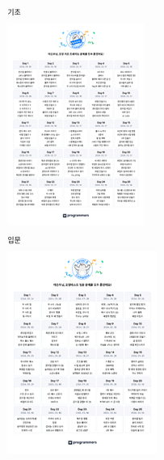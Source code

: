 기초 

<img src="https://github.com/seungwoo505/LG-U-PLUS-UREKA-2AN/blob/main/4Week/17Day/%EA%B3%BC%EC%A0%9C/%EC%BD%94%EB%94%A9%20%EA%B8%B0%EC%B4%88%20%ED%8A%B8%EB%A0%88%EC%9D%B4%EB%8B%9D%20%EC%BA%98%EB%A6%B0%EB%8D%94.png" height="400"/>

입문

<img src="https://github.com/seungwoo505/LG-U-PLUS-UREKA-2AN/blob/main/4Week/17Day/%EA%B3%BC%EC%A0%9C/%EC%BD%94%EB%94%A9%ED%85%8C%EC%8A%A4%ED%8A%B8%20%EC%9E%85%EB%AC%B8%20%EC%BA%98%EB%A6%B0%EB%8D%94.png" height="400"/>
